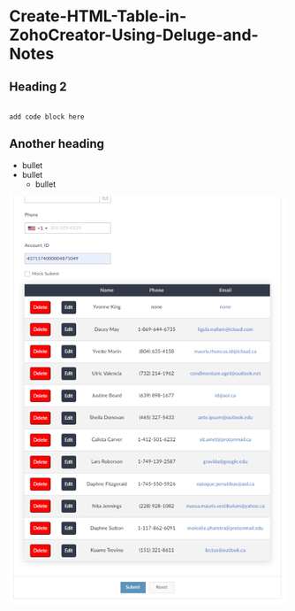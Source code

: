 # Create-HTML-Table-in-ZohoCreator-Using-Deluge-and-Notes

## Heading 2

```

add code block here

```

## Another heading


* bullet
* bullet
  * bullet

![picture alt](table.PNG "Title is optional")
